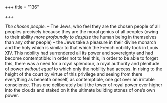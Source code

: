 +++
title = "136"

+++

*The chosen people.* – The Jews, who feel they are the chosen people of all peoples precisely because they are the moral genius of all peoples \(owing to their ability *more profoundly to despise* the human being in themselves than any other people\) – the Jews take a pleasure in their divine monarch and the holy which is similar to that which the French nobility took in Louis XIV. This nobility had surrendered all its power and sovereignty and had become contemptible: in order not to feel this, in order to be able to forget this, there was a need for a royal splendour, a royal authority and plenitude of power *without equal* to which only the nobility had access. In rising to the height of the court by virtue of this privilege and seeing from there everything as beneath oneself, as contemptible, one got over an irritable conscience. Thus one deliberately built the tower of royal power ever higher into the clouds and staked on it the ultimate building stones of one’s own power.


